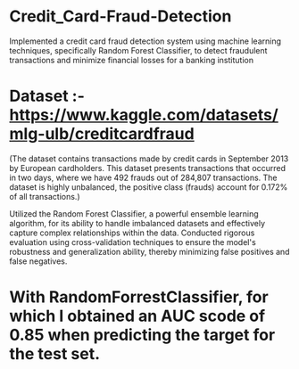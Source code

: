 # Credit_Card-Fraud-Detection
Implemented a credit card fraud detection system using machine learning techniques, specifically Random Forest Classifier, to detect fraudulent transactions and minimize financial losses for a banking institution
# Dataset :- https://www.kaggle.com/datasets/mlg-ulb/creditcardfraud
(The dataset contains transactions made by credit cards in September 2013 by European cardholders.
This dataset presents transactions that occurred in two days, where we have 492 frauds out of 284,807 transactions. The dataset is highly unbalanced, the positive class (frauds) account for 0.172% of all transactions.)

Utilized the Random Forest Classifier, a powerful ensemble learning algorithm, for its ability to handle imbalanced datasets and effectively capture complex relationships within the data.
Conducted rigorous evaluation using cross-validation techniques to ensure the model's robustness and generalization ability, thereby minimizing false positives and false negatives.

# With RandomForrestClassifier, for which I obtained an AUC scode of 0.85 when predicting the target for the test set.
 
